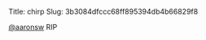 Title: chirp
Slug: 3b3084dfccc68ff895394db4b66829f8

<a href="http://twitter.com/aaronsw">@aaronsw</a> RIP
